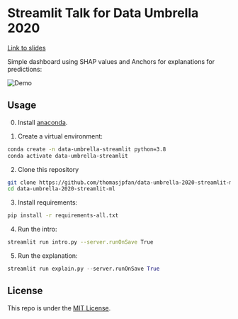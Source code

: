 # Streamlit Talk for Data Umbrella 2020

[Link to slides](https://thomasjpfan.github.io/data-umbrella-2020-streamlit-slides/#1)

Simple dashboard using SHAP values and Anchors for explanations for predictions:

![Demo](demo.gif)

## Usage

0. Install [anaconda](https://www.anaconda.com/products/individual).

1. Create a virtual environment:

```bash
conda create -n data-umbrella-streamlit python=3.8
conda activate data-umbrella-streamlit
```
2. Clone this repository

```bash
git clone https://github.com/thomasjpfan/data-umbrella-2020-streamlit-ml.git
cd data-umbrella-2020-streamlit-ml
```

3. Install requirements:

```bash
pip install -r requirements-all.txt
```

4. Run the intro:

```bash
streamlit run intro.py --server.runOnSave True
```

5. Run the explanation:

```py
streamlit run explain.py --server.runOnSave True
```

## License

This repo is under the [MIT License](LICENSE).
